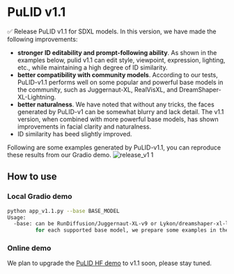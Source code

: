 # PuLID v1.1

✅ Release PuLID v1.1 for SDXL models. In this version, we have made the following improvements:
- **stronger ID editability and prompt-following ability**. As shown in the examples below, pulid v1.1 can edit style, viewpoint, expression, lighting, etc., while maintaining a high degree of ID similarity.
- **better compatibility with community models**. According to our tests, PuLID-v1.1 performs well on some popular and powerful base models in the community, such as Juggernaut-XL, RealVisXL, and DreamShaper-XL-Lightning.
- **better naturalness**. We have noted that without any tricks, the faces generated by PuLID-v1 can be somewhat blurry and lack detail. The v1.1 version, when combined with more powerful base models, has shown improvements in facial clarity and naturalness.
- ID similarity has beed slightly improved.
 

Following are some examples generated by PuLID-v1.1, you can reproduce these results from our Gradio demo.
![release_v1 1](https://github.com/user-attachments/assets/3502b18f-82ac-4726-9ea0-8351cebc9088)

## How to use

### Local Gradio demo
```bash
python app_v1.1.py --base BASE_MODEL
Usage:
  -base: can be RunDiffusion/Juggernaut-XL-v9 or Lykon/dreamshaper-xl-lightning
         for each supported base model, we prepare some examples in the bottom of the gradio demo, please try these examples first.
```

### Online demo
We plan to upgrade the [PuLID HF demo](https://huggingface.co/spaces/yanze/PuLID) to v1.1 soon, please stay tuned.


